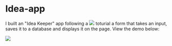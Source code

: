# Idea-app
I built an "Idea Keeper" app following a ![](http://www.galvanize.com/learn/learn-to-code/build-full-stack-app-40-minutes/) toturial 
a form that takes an input, saves it to a database and displays it on the page.
View the demo below:

![](https://static1.squarespace.com/static/584bdd37e58c620f9601f270/t/588acd8d44024328bf042bc4/1485491600374/idea-app-demo.gif)
